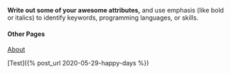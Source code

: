 __Write out some of your awesome attributes,__ and use emphasis (like bold or italics) to identify keywords, programming languages, or skills. 

#### Other Pages
[About](https://m.red.gs/about)

[Test]({% post_url 2020-05-29-happy-days %})

